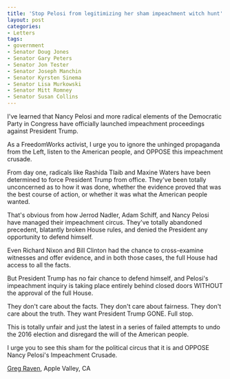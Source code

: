 ```yaml
---
title: 'Stop Pelosi from legitimizing her sham impeachment witch hunt'
layout: post
categories:
- Letters
tags:
- government
- Senator Doug Jones
- Senator Gary Peters
- Senator Jon Tester
- Senator Joseph Manchin
- Senator Kyrsten Sinema
- Senator Lisa Murkowski
- Senator Mitt Romney
- Senator Susan Collins
---
```


I've learned that Nancy Pelosi and more radical elements of the Democratic Party in Congress have officially launched impeachment proceedings against President Trump.

As a FreedomWorks activist, I urge you to ignore the unhinged propaganda from the Left, listen to the American people, and OPPOSE this impeachment crusade.

From day one, radicals like Rashida Tlaib and Maxine Waters have been determined to force President Trump from office. They've been totally unconcerned as to how it was done, whether the evidence proved that was the best course of action, or whether it was what the American people wanted.

That's obvious from how Jerrod Nadler, Adam Schiff, and Nancy Pelosi have managed their impeachment circus. They've totally abandoned precedent, blatantly broken House rules, and denied the President any opportunity to defend himself.

Even Richard Nixon and Bill Clinton had the chance to cross-examine witnesses and offer evidence, and in both those cases, the full House had access to all the facts.

But President Trump has no fair chance to defend himself, and Pelosi's impeachment inquiry is taking place entirely behind closed doors WITHOUT the approval of the full House.

They don't care about the facts. They don't care about fairness. They don't care about the truth. They want President Trump GONE. Full stop.

This is totally unfair and just the latest in a series of failed attempts to undo the 2016 election and disregard the will of the American people.

I urge you to see this sham for the political circus that it is and OPPOSE Nancy Pelosi's Impeachment Crusade.

[Greg Raven](https://www.gregraven.org/), Apple Valley, CA